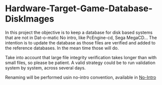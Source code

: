 # Hardware-Target-Game-Database-DiskImages

In this project the objective is to keep a database for disk based systems that are not in Dat-o-matic No intro, like PcEngine-cd, Sega MegaCD...
The intention is to update the database as those files are verified and added to the reference databases. In the mean time those will do.

Take into account that large file integrity verification takes longer than with small files, so please be patient. A valid strategy could be to run validation system by system, across several days.

Renaming will be performed usin no-intro convention, available in [No-Intro](https://datomatic.no-intro.org/stuff/The%20Official%20No-Intro%20Convention%20(20071030).pdf)
